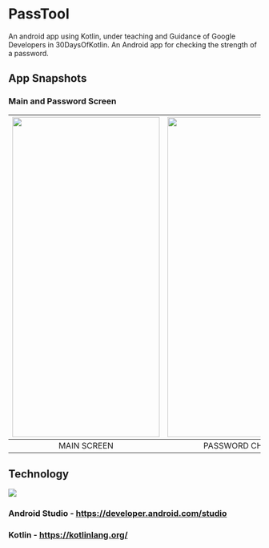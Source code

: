 # PassTool
An android app using Kotlin, under teaching and Guidance of Google Developers in 30DaysOfKotlin.
An Android app for checking the strength of a password.


## App Snapshots

### Main and Password Screen
| <img src="https://user-images.githubusercontent.com/46965764/111079635-c970e980-8520-11eb-85ea-9b4eefacc3c4.jpg"  width="294" height="638"> | <img src="https://user-images.githubusercontent.com/46965764/111079640-cc6bda00-8520-11eb-8e47-dd748e93b1d5.jpg"  width="294" height="638"> | 
| :----------------------------------------------: | :--------------------------------------------: |
| MAIN SCREEN | PASSWORD CHECK |

## Technology

<img src="https://user-images.githubusercontent.com/46965764/111079844-dd691b00-8521-11eb-9147-b3ffad6c3fbf.png">

### Android Studio - https://developer.android.com/studio
### Kotlin - https://kotlinlang.org/
